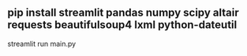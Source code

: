 pip install streamlit pandas numpy scipy altair requests beautifulsoup4 lxml python-dateutil
---
streamlit run main.py

